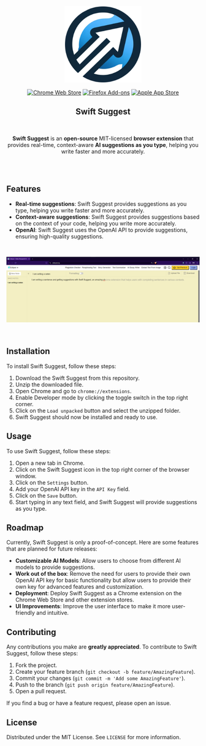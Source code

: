 <p align="center">
  <img src="icons/icon128.png" alt="Swift Suggest Logo" width="200">
</p>
<p align="center"><a rel="noreferrer noopener" href=""><img alt="Chrome Web Store" src="https://img.shields.io/badge/Chrome-141e24.svg?&style=for-the-badge&logo=google-chrome&logoColor=white"></a>  <a rel="noreferrer noopener" href="/"><img alt="Firefox Add-ons" src="https://img.shields.io/badge/Firefox-141e24.svg?&style=for-the-badge&logo=firefox-browser&logoColor=white"></a>  <a rel="noreferrer noopener" href=""><img alt="Apple App Store" src="https://img.shields.io/badge/Safari-141e24.svg?&style=for-the-badge&logo=safari&logoColor=white"></a> 


<h2 align="center">Swift Suggest</h2>

<br/>
<p align="center"><strong>Swift Suggest</strong> is an <strong>open-source</strong> MIT-licensed <strong>browser extension</strong> that provides real-time, context-aware <strong> AI suggestions as you type</strong>, helping you write faster and more accurately. </p>
<br/>
<br/>


## Features

- **Real-time suggestions**: Swift Suggest provides suggestions as you type, helping you write faster and more accurately.
- **Context-aware suggestions**: Swift Suggest provides suggestions based on the context of your code, helping you write more accurately.
- **OpenAI**: Swift Suggest uses the OpenAI API to provide suggestions, ensuring high-quality suggestions.

<br>

![screenshot](demo/demo_screenshot.png)

<br>

## Installation

To install Swift Suggest, follow these steps:

1. Download the Swift Suggest from this repository.
2. Unzip the downloaded file.
3. Open Chrome and go to `chrome://extensions`.
4. Enable Developer mode by clicking the toggle switch in the top right corner.
5. Click on the `Load unpacked` button and select the unzipped folder.
6. Swift Suggest should now be installed and ready to use.

## Usage

To use Swift Suggest, follow these steps:

1. Open a new tab in Chrome.
2. Click on the Swift Suggest icon in the top right corner of the browser window.
3. Click on the `Settings` button.
4. Add your OpenAI API key in the `API Key` field.
5. Click on the `Save` button.
6. Start typing in any text field, and Swift Suggest will provide suggestions as you type.

## Roadmap

Currently, Swift Suggest is only a proof-of-concept. 
Here are some features that are planned for future releases:

- **Customizable AI Models**: Allow users to choose from different AI models to provide suggestions.
- **Work out of the box**: Remove the need for users to provide their own OpenAI API key for basic functionality but allow users to provide their own key for advanced features and customization.
- **Deployment**: Deploy Swift Suggest as a Chrome extension on the Chrome Web Store and other extension stores.
- **UI Improvements**: Improve the user interface to make it more user-friendly and intuitive.


## Contributing

Any contributions you make are **greatly appreciated**. To contribute to Swift Suggest, follow these steps:

1. Fork the project.
2. Create your feature branch (`git checkout -b feature/AmazingFeature`).
3. Commit your changes (`git commit -m 'Add some AmazingFeature'`).
4. Push to the branch (`git push origin feature/AmazingFeature`).
5. Open a pull request.

If you find a bug or have a feature request, please open an issue.

## License

Distributed under the MIT License. See `LICENSE` for more information.




